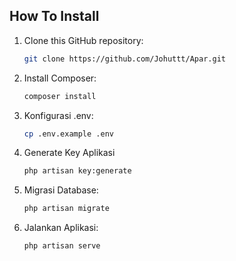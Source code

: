 ## How To Install 

1. Clone this GitHub repository:
    ```sh
    git clone https://github.com/Johuttt/Apar.git
    ```
2. Install Composer:
    ```sh
    composer install
    ```
3. Konfigurasi .env:
    ```sh
    cp .env.example .env
    ```
4. Generate Key Aplikasi
    ```sh
    php artisan key:generate
    ```
5. Migrasi Database:
    ```sh
    php artisan migrate
    ```
6. Jalankan Aplikasi:
    ```sh
    php artisan serve
    ```
